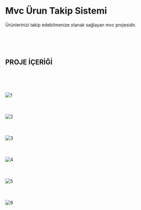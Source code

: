 # Mvc Ürun Takip Sistemi
Ürünlerinizi takip edebilmenize olanak sağlayan mvc projesidir.
<br>
<br>
<br>
<br>
<br>
## PROJE İÇERİĞİ<br>
<br>
<br>
<br>


![1](https://user-images.githubusercontent.com/91637929/164981354-0f70d124-9e9c-46b0-880a-1a63515d8cf4.PNG)<br>
<br>
<br>
<br>
![2](https://user-images.githubusercontent.com/91637929/164981525-32e6652f-0cfc-4c5e-8903-ddce427d70a7.PNG)<br>
<br>
<br>
<br>
![3](https://user-images.githubusercontent.com/91637929/164981532-eb348c3f-d95a-4128-ace5-3061ea17ee19.PNG) <br>
<br>
<br>
<br>
![4](https://user-images.githubusercontent.com/91637929/164981552-8e5bb67a-6beb-4647-9349-a9497665cae2.PNG) <br>
<br>
<br>
<br>
![5](https://user-images.githubusercontent.com/91637929/164981562-a17c5708-cdd4-49d3-8ada-f8990a197820.PNG) <br>
<br>
<br>
<br>
![6](https://user-images.githubusercontent.com/91637929/164981570-d1feac1e-2142-4269-bef5-6052276dd80e.PNG)







